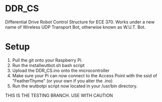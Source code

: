 # DDR_CS
Differential Drive Robot Control Structure for ECE 370.
Works under a new name of Wireless UDP Transport Bot, otherwise known as W.U.T. Bot.

# Setup
1. Pull the git onto your Raspberry Pi.
2. Run the installwutbot.sh bash script
3. Upload the DDR_CS.ino onto the microcontroller
4. Make sure your Pi can now connect to the Access Point with the ssid of "FeatherThyme" (or your own if you alter the .ino)
5. Run the wutbotpi script now located in your /usr/bin directory.


THIS IS THE TESTING BRANCH.  USE WITH CAUTION
